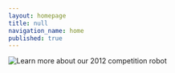```yaml
---
layout: homepage
title: null
navigation_name: home
published: true
---
```


<p></p>
<img id="banner" alt="Learn more about our 2012 competition robot" src="{{ site.url }}/files/images/header/banner.png" />
